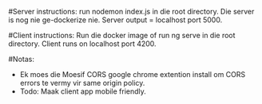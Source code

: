 #Server instructions:
run nodemon index.js in die root directory. Die server is nog nie ge-dockerize nie. Server output = localhost port 5000.

#Client instructions:
Run die docker image of run ng serve in die root directory. Client runs on localhost port 4200.

#Notas:
- Ek moes die Moesif CORS google chrome extention install om CORS errors te vermy vir same origin policy.
- Todo: Maak client app mobile friendly.


